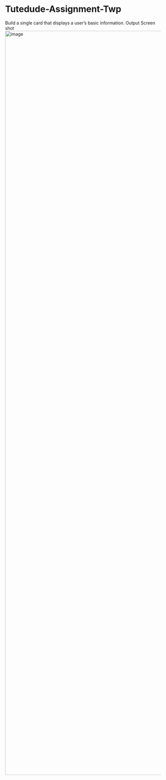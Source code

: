 # Tutedude-Assignment-Twp
Build a single card that displays a user’s basic information.
Output Screen shot
<img width="1080" height="2400" alt="image" src="https://github.com/user-attachments/assets/fd659efe-f384-42ba-9e86-85173d2cec65" />
